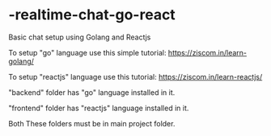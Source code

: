 # -realtime-chat-go-react
Basic chat setup using Golang and Reactjs

To setup "go" language use this simple tutorial: https://ziscom.in/learn-golang/

To setup "reactjs" language use this tutorial: https://ziscom.in/learn-reactjs/

"backend" folder has "go" language installed in it. 

"frontend" folder has "reactjs" language installed in it.

Both These folders must be in main project folder.


